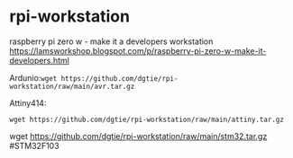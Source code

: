 # rpi-workstation
raspberry pi zero w - make it a developers workstation<br>
https://lamsworkshop.blogspot.com/p/raspberry-pi-zero-w-make-it-developers.html

Ardunio:```wget https://github.com/dgtie/rpi-workstation/raw/main/avr.tar.gz```

Attiny414:
```
wget https://github.com/dgtie/rpi-workstation/raw/main/attiny.tar.gz
```

wget https://github.com/dgtie/rpi-workstation/raw/main/stm32.tar.gz   #STM32F103

